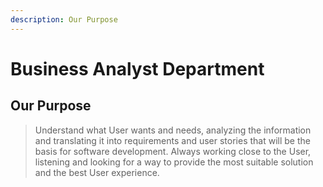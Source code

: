 ```yaml
---
description: Our Purpose
---
```


# Business Analyst Department

## Our Purpose

> Understand what User wants and needs, analyzing the information and translating it into requirements and user stories that will be the basis for software development. Always working close to the User, listening and looking for a way to provide the most suitable solution and the best User experience.

